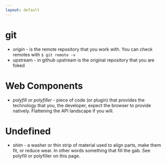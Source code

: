 ```yaml
---
layout: default
---
```


# git

* *origin* - is the remote repository that you work with. You can check remotes with `$ git remote -v`
* upstream - in github upstream is the original repository that you are foked

# Web Components

* *polyfill or polyfiller* - piece of code (or plugin) that provides the technology that you, the developer, expect the browser to provide natively. Flattening the API landscape if you will.

# Undefined

* *shim* - a washer or thin strip of material used to align parts, make them fit, or reduce wear. In other words something that fill the gab. See polyfill or polyfiller on this page.
